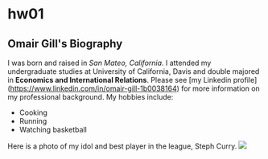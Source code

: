 # hw01
## Omair Gill's Biography
I was born and raised in *San Mateo, California*. I attended my undergraduate studies at University of California, Davis and double majored in **Economics and International Relations**. Please see [my Linkedin profile] (https://www.linkedin.com/in/omair-gill-1b0038164) for more information on my professional background. My hobbies include:  

* Cooking
* Running
* Watching basketball

Here is a photo of my idol and best player in the league, Steph Curry.
![](https://upload.wikimedia.org/wikipedia/commons/thumb/2/27/Stephen_Curry_Shooting_%28cropped%29.jpg/800px-Stephen_Curry_Shooting_%28cropped%29.jpg)
